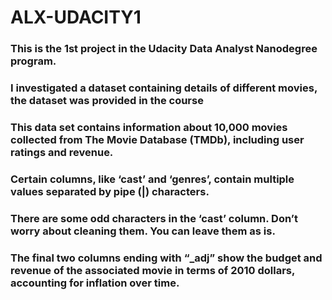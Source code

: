 # ALX-UDACITY1
### This is the 1st project in the Udacity Data Analyst Nanodegree program.
### I investigated a dataset containing details of different movies, the dataset was provided in the course
### This data set contains information about 10,000 movies collected from The Movie Database (TMDb), including user ratings and revenue.

### Certain columns, like ‘cast’ and ‘genres’, contain multiple values separated by pipe (|) characters.
### There are some odd characters in the ‘cast’ column. Don’t worry about cleaning them. You can leave them as is.
### The final two columns ending with “_adj” show the budget and revenue of the associated movie in terms of 2010 dollars, accounting for inflation over time.

